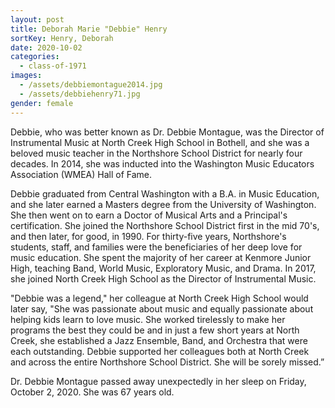 ```yaml
---
layout: post
title: Deborah Marie "Debbie" Henry
sortKey: Henry, Deborah
date: 2020-10-02
categories:
  - class-of-1971
images:
  - /assets/debbiemontague2014.jpg
  - /assets/debbiehenry71.jpg
gender: female
---
```

Debbie, who was better known as Dr. Debbie Montague, was the Director of Instrumental Music at North Creek High School in Bothell, and she was a beloved music teacher in the Northshore School District for nearly four decades. In 2014, she was inducted into the Washington Music Educators Association (WMEA) Hall of Fame.

Debbie graduated from Central Washington with a B.A. in Music Education, and she later earned a Masters degree from the University of Washington. She then went on to earn a Doctor of Musical Arts and a Principal's certification. She joined the Northshore School District first in the mid 70's, and then later, for good, in 1990. For thirty-five years, Northshore's students, staff, and families were the beneficiaries of her deep love for music education. She spent the majority of her career at Kenmore Junior High, teaching Band, World Music, Exploratory Music, and Drama. In 2017, she joined North Creek High School as the Director of Instrumental Music. 

"Debbie was a legend," her colleague at North Creek High School would later say, "She was passionate about music and equally passionate about helping kids learn to love music. She worked tirelessly to make her programs the best they could be and in just a few short years at North Creek, she established a Jazz Ensemble, Band, and Orchestra that were each outstanding. Debbie supported her colleagues both at North Creek and across the entire Northshore School District. She will be sorely missed.”  

Dr. Debbie Montague passed away unexpectedly in her sleep on Friday, October 2, 2020. She was 67 years old.